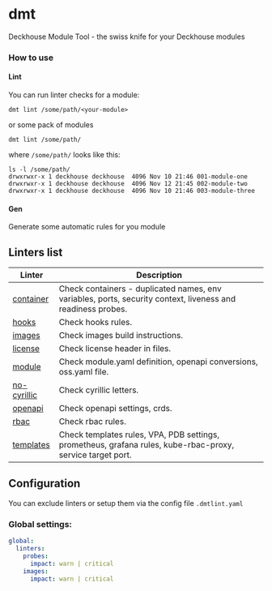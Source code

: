 # dmt

Deckhouse Module Tool - the swiss knife for your Deckhouse modules

### How to use

#### Lint

You can run linter checks for a module:
```shell
dmt lint /some/path/<your-module>
```
or some pack of modules
```shell
dmt lint /some/path/
```
where `/some/path/` looks like this:
```shell
ls -l /some/path/
drwxrwxr-x 1 deckhouse deckhouse  4096 Nov 10 21:46 001-module-one
drwxrwxr-x 1 deckhouse deckhouse  4096 Nov 12 21:45 002-module-two
drwxrwxr-x 1 deckhouse deckhouse  4096 Nov 10 21:46 003-module-three
```


#### Gen

Generate some automatic rules for you module
<Coming soon>


## Linters list

| Linter                                                   | Description                                                                  |
|----------------------------------------------------------|------------------------------------------------------------------------------|
| [container](pkg/linters/container/README.md)             | Check containers - duplicated names, env variables, ports, security context, liveness and readiness probes.|
| [hooks](pkg/linters/hooks/README.md)                     | Check hooks rules. |
| [images](pkg/linters/images/README.md)                   | Check images build instructions. |
| [license](pkg/linters/license/README.md)                 | Check license header in files. |
| [module](pkg/linters/module/README.md)                   | Check module.yaml definition, openapi conversions, oss.yaml file.|
| [no-cyrillic](pkg/linters/no-cyrillic/README.md)         | Check cyrillic letters. |
| [openapi](pkg/linters/openapi/README.md)                 | Check openapi settings, crds. |
| [rbac](pkg/linters/rbac/README.md)                       | Check rbac rules. |
| [templates](pkg/linters/templates/README.md)             | Check templates rules, VPA, PDB settings, prometheus, grafana rules, kube-rbac-proxy, service target port. |

## Configuration

You can exclude linters or setup them via the config file `.dmtlint.yaml`

### Global settings:

```yaml
global:  
  linters:
    probes:
      impact: warn | critical
    images:
      impact: warn | critical  
```
